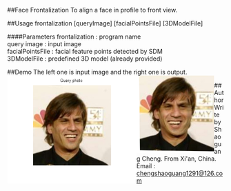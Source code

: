 ##Face Frontalization
To align a face in profile to front view.

##Usage
frontalization [queryImage] [facialPointsFile] [3DModelFile]

####Parameters
frontalization : program name   
query image : input image    
facialPointsFile : facial feature points detected by SDM   
3DModelFile : predefined 3D model (already provided)    

##Demo
The left one is input image and the right one is output.
<img src="pro/image.png" width="300" height="250" align="left">
<img src="pro/frontal.png" width="180" height="180" align="left">






##Author
Write by Shaoguang Cheng. 
From Xi'an, China.
Email : chengshaoguang1291@126.com
